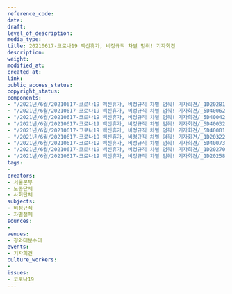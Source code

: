 ```yaml
---
reference_code: 
date: 
draft: 
level_of_description: 
media_type: 
title: 20210617-코로나19 백신휴가, 비정규직 차별 멈춰! 기자회견
description: 
weight: 
modified_at: 
created_at: 
link: 
public_access_status: 
copyright_status: 
components:
- "/2021년/6월/20210617-코로나19 백신휴가, 비정규직 차별 멈춰! 기자회견/_1D20281.jpg"
- "/2021년/6월/20210617-코로나19 백신휴가, 비정규직 차별 멈춰! 기자회견/_5D40062.jpg"
- "/2021년/6월/20210617-코로나19 백신휴가, 비정규직 차별 멈춰! 기자회견/_5D40042.jpg"
- "/2021년/6월/20210617-코로나19 백신휴가, 비정규직 차별 멈춰! 기자회견/_5D40032.jpg"
- "/2021년/6월/20210617-코로나19 백신휴가, 비정규직 차별 멈춰! 기자회견/_5D40001.jpg"
- "/2021년/6월/20210617-코로나19 백신휴가, 비정규직 차별 멈춰! 기자회견/_1D20322.jpg"
- "/2021년/6월/20210617-코로나19 백신휴가, 비정규직 차별 멈춰! 기자회견/_5D40073.jpg"
- "/2021년/6월/20210617-코로나19 백신휴가, 비정규직 차별 멈춰! 기자회견/_1D20270.jpg"
- "/2021년/6월/20210617-코로나19 백신휴가, 비정규직 차별 멈춰! 기자회견/_1D20258.jpg"
tags:
- 
creators:
- 서울본부
- 노동단체
- 사회단체
subjects:
- 비정규직
- 차별철폐
sources:
- 
venues:
- 청와대분수대
events:
- 기자회견
culture_workers:
- 
issues:
- 코로나19
---
```

